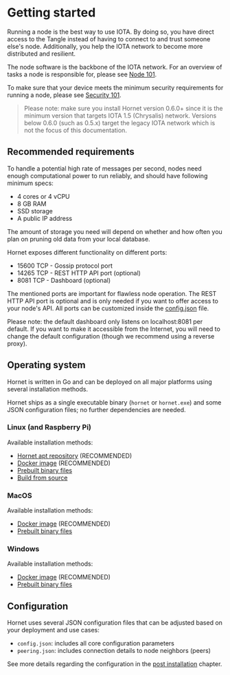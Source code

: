 # Getting started

Running a node is the best way to use IOTA. By doing so, you have direct access to the Tangle instead of having to
connect to and trust someone else's node. Additionally, you help the IOTA network to become more distributed and
resilient.

The node software is the backbone of the IOTA network. For an overview of tasks a node is responsible for, please
see [Node 101](./nodes_101.md).

To make sure that your device meets the minimum security requirements for running a node, please
see [Security 101](./security_101.md).

> Please note: make sure you install Hornet version 0.6.0+ since it is the minimum version that targets IOTA 1.5 (Chrysalis) network.
> Versions below 0.6.0 (such as 0.5.x) target the legacy IOTA network which is not the focus of this documentation.

## Recommended requirements

To handle a potential high rate of messages per second, nodes need enough computational power to run reliably, and
should have following minimum specs:

- 4 cores or 4 vCPU
- 8 GB RAM
- SSD storage
- A public IP address

The amount of storage you need will depend on whether and how often you plan on pruning old data from your local
database.

Hornet exposes different functionality on different ports:

- 15600 TCP - Gossip protocol port
- 14265 TCP - REST HTTP API port (optional)
- 8081 TCP - Dashboard (optional)

The mentioned ports are important for flawless node operation. The REST HTTP API port is optional and is only needed if
you want to offer access to your node's API. All ports can be customized inside
the [config.json](../post_installation/config.md) file.

Please note: the default dashboard only listens on localhost:8081 per default. If you want to make it accessible from
the Internet, you will need to change the default configuration (though we recommend using a reverse proxy).

## Operating system

Hornet is written in Go and can be deployed on all major platforms using several installation methods.

Hornet ships as a single executable binary (`hornet` or `hornet.exe`) and some JSON configuration files; no further
dependencies are needed.

### Linux (and Raspberry Pi)

Available installation methods:

- [Hornet apt repository](./installation_steps.md#hornet-apt-repository) (RECOMMENDED)
- [Docker image](./using_docker.md) (RECOMMENDED)
- [Prebuilt binary files](./installation_steps.md#pre-built-binaries)
- [Build from source](./installation_steps.md#build-from-source)

### MacOS

Available installation methods:

- [Docker image](./using_docker.md) (RECOMMENDED)
- [Prebuilt binary files](./installation_steps.md#pre-built-binaries)

### Windows

Available installation methods:

- [Docker image](./using_docker.md) (RECOMMENDED)
- [Prebuilt binary files](./installation_steps.md#pre-built-binaries)

## Configuration

Hornet uses several JSON configuration files that can be adjusted based on your deployment and use cases:

- `config.json`: includes all core configuration parameters
- `peering.json`: includes connection details to node neighbors (peers)

See more details regarding the configuration in the [post installation](../post_installation/post_installation.md)
chapter.
